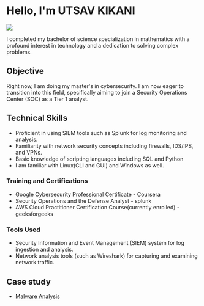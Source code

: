 # Hello, I'm UTSAV KIKANI
<a href="https://www.linkedin.com/in/utsav-kikani-709142273"><img src="https://img.shields.io/badge/-LinkedIn-0072b1?&style=for-the-badge&logo=linkedin&logoColor=white" /></a>


I completed my bachelor of science specialization in mathematics with a profound interest in technology and a dedication to solving complex problems.
## Objective

Right now, I am doing my master's in cybersecurity. I am now eager to transition into this field, specifically aiming to join a Security Operations Center (SOC) as a Tier 1 analyst.

## Technical Skills
- Proficient in using SIEM tools such as Splunk for log monitoring and analysis.
- Familiarity with network security concepts including firewalls, IDS/IPS, and VPNs.
- Basic knowledge of scripting languages including SQL and Python
- I am familiar with Linux(CLI and GUI) and Windows as well.



### Training and Certifications
- Google Cybersecurity Professional Certificate - Coursera
- Security Operations and the Defense Analyst - splunk
- AWS Cloud Practitioner Certification Course(currently enrolled) - geeksforgeeks

### Tools Used

- Security Information and Event Management (SIEM) system for log ingestion and analysis.
- Network analysis tools (such as Wireshark) for capturing and examining network traffic.

## Case study
- <a href="https://github.com/Iamutsav27/Malware-Analysis?tab=readme-ov-file">Malware Analysis</a>


